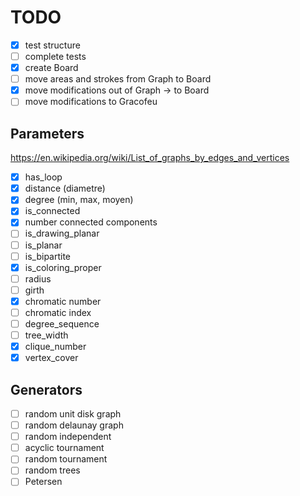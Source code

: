 # TODO

- [X] test structure
- [ ] complete tests
- [X] create Board
- [ ] move areas and strokes from Graph to Board
- [X] move modifications out of Graph -> to Board
- [ ] move modifications to Gracofeu

## Parameters

<https://en.wikipedia.org/wiki/List_of_graphs_by_edges_and_vertices>

- [X] has_loop
- [X] distance (diametre)
- [X] degree (min, max, moyen)
- [X] is_connected
- [X] number connected components
- [ ] is_drawing_planar
- [ ] is_planar
- [ ] is_bipartite
- [X] is_coloring_proper
- [ ] radius
- [ ] girth
- [X] chromatic number
- [ ] chromatic index
- [ ] degree_sequence
- [ ] tree_width
- [X] clique_number
- [X] vertex_cover

## Generators

- [ ] random unit disk graph
- [ ] random delaunay graph
- [ ] random independent
- [ ] acyclic tournament
- [ ] random tournament
- [ ] random trees
- [ ] Petersen
